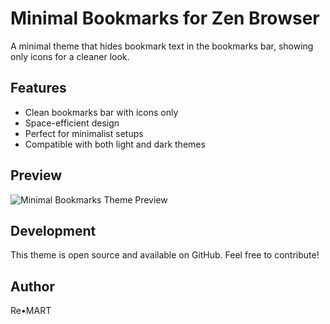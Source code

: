 
# Minimal Bookmarks for Zen Browser

A minimal theme that hides bookmark text in the bookmarks bar, showing only icons for a cleaner look.

## Features
- Clean bookmarks bar with icons only
- Space-efficient design
- Perfect for minimalist setups
- Compatible with both light and dark themes

## Preview
![Minimal Bookmarks Theme Preview](preview.png)

## Development
This theme is open source and available on GitHub. Feel free to contribute!

## Author
Re•MART

